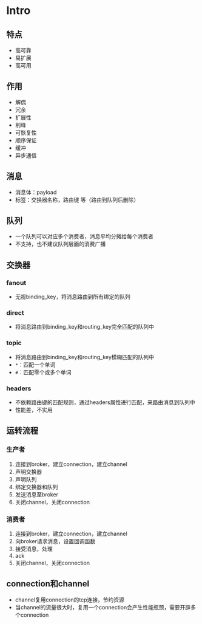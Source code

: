 # Intro

## 特点
+ 高可靠
+ 易扩展
+ 高可用


## 作用
+ 解偶
+ 冗余
+ 扩展性
+ 削峰
+ 可恢复性
+ 顺序保证
+ 缓冲
+ 异步通信


## 消息
+ 消息体：payload
+ 标签：交换器名称，路由键 等（路由到队列后删除）


## 队列
+ 一个队列可以对应多个消费者，消息平均分摊给每个消费者
+ 不支持，也不建议队列层面的消费广播


## 交换器
### fanout
+ 无视binding_key，将消息路由到所有绑定的队列

### direct
+ 将消息路由到binding_key和routing_key完全匹配的队列中

### topic
+ 将消息路由到binding_key和routing_key模糊匹配的队列中
+ `*`：匹配一个单词
+ `#`：匹配零个或多个单词

### headers
+ 不依赖路由键的匹配规则，通过headers属性进行匹配，来路由消息到队列中
+ 性能差，不实用


## 运转流程
### 生产者
1. 连接到broker，建立connection，建立channel
2. 声明交换器
3. 声明队列
4. 绑定交换器和队列
5. 发送消息至broker
6. 关闭channel，关闭connection

### 消费者
1. 连接到broker，建立connection，建立channel
2. 向broker请求消息，设置回调函数
3. 接受消息，处理
4. ack
5. 关闭channel，关闭connection


## connection和channel
+ channel复用connection的tcp连接，节约资源
+ 当channel的流量很大时，复用一个connection会产生性能瓶颈，需要开辟多个connection